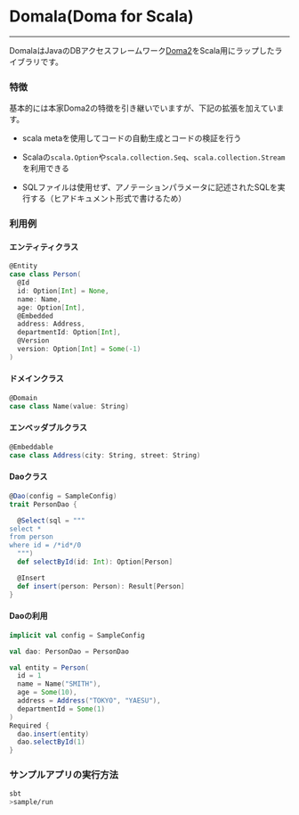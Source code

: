# Domala(Doma for Scala)
------------------
DomalaはJavaのDBアクセスフレームワーク[Doma2](https://github.com/domaframework/doma)をScala用にラップしたライブラリです。

### 特徴

基本的には本家Doma2の特徴を引き継いでいますが、下記の拡張を加えています。

- scala metaを使用してコードの自動生成とコードの検証を行う

- Scalaの`scala.Option`や`scala.collection.Seq`、`scala.collection.Stream`を利用できる

- SQLファイルは使用せず、アノテーションパラメータに記述されたSQLを実行する（ヒアドキュメント形式で書けるため）

### 利用例

#### エンティティクラス

```scala
@Entity
case class Person(
  @Id
  id: Option[Int] = None,
  name: Name,
  age: Option[Int],
  @Embedded
  address: Address,
  departmentId: Option[Int],
  @Version
  version: Option[Int] = Some(-1)
)
```

#### ドメインクラス

```scala
@Domain
case class Name(value: String)
```

#### エンベッダブルクラス

```scala
@Embeddable
case class Address(city: String, street: String)
```

#### Daoクラス

```scala
@Dao(config = SampleConfig)
trait PersonDao {

  @Select(sql = """
select *
from person
where id = /*id*/0
  """)
  def selectById(id: Int): Option[Person]

  @Insert
  def insert(person: Person): Result[Person]
}
```

#### Daoの利用
```scala
implicit val config = SampleConfig

val dao: PersonDao = PersonDao

val entity = Person(
  id = 1
  name = Name("SMITH"),
  age = Some(10),
  address = Address("TOKYO", "YAESU"),
  departmentId = Some(1)
)
Required {
  dao.insert(entity)
  dao.selectById(1)
}
```


### サンプルアプリの実行方法

```sh
sbt
>sample/run
```
